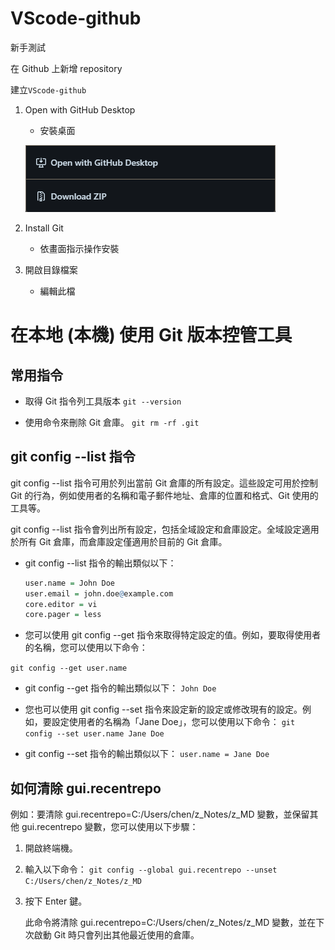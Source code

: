 # VScode-github
新手測試

在 Github 上新增 repository

建立`VScode-github`

1. Open with GitHub Desktop
   - 安裝桌面
   
   ![Alt text](./.images/image.png)

2. Install Git
   - 依畫面指示操作安裝

3. 開啟目錄檔案
   - 編輯此檔

# 在本地 (本機) 使用 Git 版本控管工具

## 常用指令
   - 取得 Git 指令列工具版本
      `git --version`

   - 使用命令來刪除 Git 倉庫。
      `git rm -rf .git`

## git config --list 指令
   git config --list 指令可用於列出當前 Git 倉庫的所有設定。這些設定可用於控制 Git 的行為，例如使用者的名稱和電子郵件地址、倉庫的位置和格式、Git 使用的工具等。

   git config --list 指令會列出所有設定，包括全域設定和倉庫設定。全域設定適用於所有 Git 倉庫，而倉庫設定僅適用於目前的 Git 倉庫。

   - git config --list 指令的輸出類似以下：
      ```r {text}
      user.name = John Doe
      user.email = john.doe@example.com
      core.editor = vi
      core.pager = less
      ```
   - 您可以使用 git config --get 指令來取得特定設定的值。例如，要取得使用者的名稱，您可以使用以下命令：
  
   `git config --get user.name`

   - git config --get 指令的輸出類似以下：
      `John Doe`

   - 您也可以使用 git config --set 指令來設定新的設定或修改現有的設定。例如，要設定使用者的名稱為「Jane Doe」，您可以使用以下命令：
      `git config --set user.name Jane Doe`

   - git config --set 指令的輸出類似以下：
      `user.name = Jane Doe`


## 如何清除 gui.recentrepo
例如：要清除 gui.recentrepo=C:/Users/chen/z_Notes/z_MD 變數，並保留其他 gui.recentrepo 變數，您可以使用以下步驟：

1. 開啟終端機。
2. 輸入以下命令：
   `git config --global gui.recentrepo --unset C:/Users/chen/z_Notes/z_MD`
3. 按下 Enter 鍵。
   
   此命令將清除 gui.recentrepo=C:/Users/chen/z_Notes/z_MD 變數，並在下次啟動 Git 時只會列出其他最近使用的倉庫。
